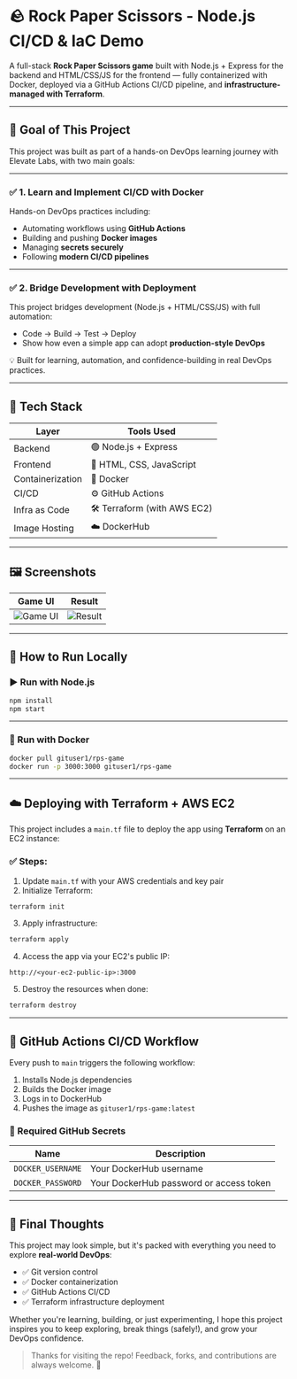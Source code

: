 
# 🪨 Rock Paper Scissors - Node.js CI/CD & IaC Demo

A full-stack **Rock Paper Scissors game** built with Node.js + Express for the backend and HTML/CSS/JS for the frontend — fully containerized with Docker, deployed via a GitHub Actions CI/CD pipeline, and **infrastructure-managed with Terraform**.

---

## 🎯 Goal of This Project

This project was built as part of a hands-on DevOps learning journey with Elevate Labs, with two main goals:

---

### ✅ 1. Learn and Implement CI/CD with Docker

Hands-on DevOps practices including:

- Automating workflows using **GitHub Actions**
- Building and pushing **Docker images**
- Managing **secrets securely**
- Following **modern CI/CD pipelines**

---

### ✅ 2. Bridge Development with Deployment

This project bridges development (Node.js + HTML/CSS/JS) with full automation:

- Code → Build → Test → Deploy
- Show how even a simple app can adopt **production-style DevOps**

💡 Built for learning, automation, and confidence-building in real DevOps practices.

---

## 🔧 Tech Stack

| Layer        | Tools Used                  |
|--------------|-----------------------------|
| Backend      | 🟢 Node.js + Express         |
| Frontend     | 🎨 HTML, CSS, JavaScript     |
| Containerization | 🐳 Docker               |
| CI/CD        | ⚙️ GitHub Actions            |
| Infra as Code| 🛠️ Terraform (with AWS EC2) |
| Image Hosting| ☁️ DockerHub                |

---

## 🖼️ Screenshots

| Game UI | Result |
|---------|--------|
| ![Game UI](screenshots/game-ui.png) | ![Result](screenshots/result.png) |

---

## 🚀 How to Run Locally

### ▶️ Run with Node.js

```bash
npm install
npm start
````

---

### 🐳 Run with Docker

```bash
docker pull gituser1/rps-game
docker run -p 3000:3000 gituser1/rps-game
```

---

## ☁️ Deploying with Terraform + AWS EC2

This project includes a `main.tf` file to deploy the app using **Terraform** on an EC2 instance:

### ✅ Steps:

1. Update `main.tf` with your AWS credentials and key pair
2. Initialize Terraform:

```bash
terraform init
```

3. Apply infrastructure:

```bash
terraform apply
```

4. Access the app via your EC2's public IP:

```
http://<your-ec2-public-ip>:3000
```

5. Destroy the resources when done:

```bash
terraform destroy
```

---

## 🔄 GitHub Actions CI/CD Workflow

Every push to `main` triggers the following workflow:

1. Installs Node.js dependencies
2. Builds the Docker image
3. Logs in to DockerHub
4. Pushes the image as `gituser1/rps-game:latest`

### 🔐 Required GitHub Secrets

| Name              | Description                             |
| ----------------- | --------------------------------------- |
| `DOCKER_USERNAME` | Your DockerHub username                 |
| `DOCKER_PASSWORD` | Your DockerHub password or access token |

---

## 🙌 Final Thoughts

This project may look simple, but it's packed with everything you need to explore **real-world DevOps**:

* ✅ Git version control
* ✅ Docker containerization
* ✅ GitHub Actions CI/CD
* ✅ Terraform infrastructure deployment

Whether you're learning, building, or just experimenting, I hope this project inspires you to keep exploring, break things (safely!), and grow your DevOps confidence.

> Thanks for visiting the repo! Feedback, forks, and contributions are always welcome. 🚀


